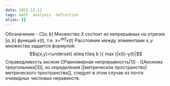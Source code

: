 ```yaml
---
data: 2022.11.11
tags: math  analysis  definition
alias: []
---
```

Обозначение - $C[a,b]$
Множество $X$ состоит из непрерывных на отрезке $[a,b]$ функций $x(t)$, т.е. $x=^{def}x(t)$
Расстояние между элементами $x,y$ множества задается формулой:$$q(x,y)=\underset{ a\leq t\leq b }{ max }|x(t)-y(t)|$$
Справедливость аксиом [[Равномерная непрерывность|1]] - [[Аксиома треугольника|3]], из определения [[метрическое пространство|метрического пространства]], следует в этом случае из почти очевидных числовых неравенств.